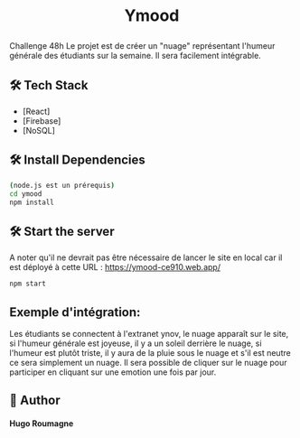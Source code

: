 # <p align="center">Ymood</p>
  
Challenge 48h
Le projet est de créer un "nuage" représentant l'humeur générale des étudiants sur la semaine.
Il sera facilement intégrable.
        
## 🛠️ Tech Stack
- [React]
- [Firebase]
- [NoSQL]
    
## 🛠️ Install Dependencies    
```bash
(node.js est un prérequis)
cd ymood
npm install
```

## 🛠️ Start the server
A noter qu'il ne devrait pas être nécessaire de lancer le site en local car il est déployé à cette URL :
https://ymood-ce910.web.app/
```bash
npm start
```

## Exemple d'intégration:
Les étudiants se connectent à l'extranet ynov, le nuage apparaît sur le site, si l'humeur générale est joyeuse,
il y a un soleil derrière le nuage, si l'humeur est plutôt triste, il y aura de la pluie sous le nuage
et s'il est neutre ce sera simplement un nuage.
Il sera possible de cliquer sur le nuage pour participer en cliquant sur une emotion une fois par jour.

## 🙇 Author
#### Hugo Roumagne
        





